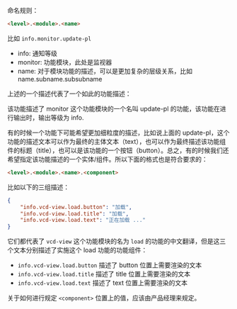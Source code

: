 命名规则：

```html
<level>.<module>.<name>
```

比如 `info.monitor.update-pl`

- info: 通知等级
- monitor: 功能模块，此处是监视器
- name: 对于模块功能的描述，可以是更加复杂的层级关系，比如 name.subname.subsubname

上述的一个描述代表了一个如此的功能描述：

该功能描述了 monitor 这个功能模块的一个名叫 update-pl 的功能，该功能在进行输出时，输出等级为 info.

有的时候一个功能下可能希望更加细粒度的描述，比如说上面的 update-pl，这个功能的描述文本可以作为最终的主体文本（text），也可以作为最终描述该功能组件的标题（title），也可以是该功能的一个按钮（button）。总之，有的时候我们还希望指定该功能描述的一个实体/组件。所以下面的格式也是符合要求的：

```html
<level>.<module>.<name>.<component>
```

比如以下的三组描述：

```json
{
    "info.vcd-view.load.button": "加载",
    "info.vcd-view.load.title": "加载",
    "info.vcd-view.load.text": "正在加载 ..."
}
```

它们都代表了 `vcd-view` 这个功能模块的名为 `load` 的功能的中文翻译，但是这三个文本分别描述了实施这个 load 功能的功能组件：

- `info.vcd-view.load.button` 描述了 button 位置上需要渲染的文本
- `info.vcd-view.load.title` 描述了 title 位置上需要渲染的文本
- `info.vcd-view.load.text` 描述了 text 位置上需要渲染的文本

关于如何进行规定 `<component>` 位置上的值，应该由产品经理来规定。
